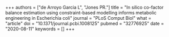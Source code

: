 +++
authors = ["de Arroyo Garcia L", "Jones PR."]
title = "In silico co-factor balance estimation using constraint-based modelling informs metabolic engineering in Escherichia coli"
journal = "PLoS Comput Biol"
what = "article"
doi = "10.1371/journal.pcbi.1008125"
pubmed = "32776925"
date = "2020-08-11"
keywords = []
+++

